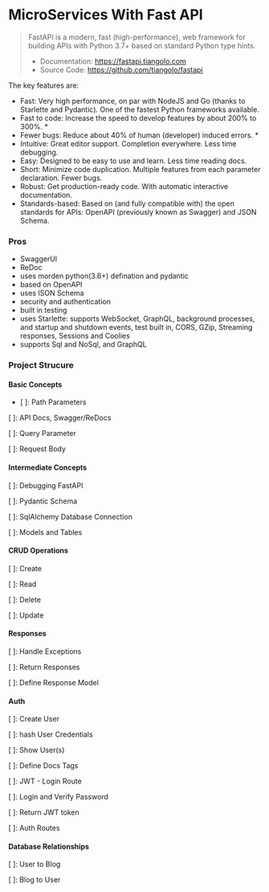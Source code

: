 # MicroServices With Fast API

> FastAPI is a modern, fast (high-performance), web framework for building APIs with Python 3.7+ based on standard Python type hints.
> - Documentation: https://fastapi.tiangolo.com
> - Source Code: https://github.com/tiangolo/fastapi

The key features are:

- Fast: Very high performance, on par with NodeJS and Go (thanks to Starlette and Pydantic). One of the fastest Python frameworks available.
- Fast to code: Increase the speed to develop features by about 200% to 300%. \*
- Fewer bugs: Reduce about 40% of human (developer) induced errors. \*
- Intuitive: Great editor support. Completion everywhere. Less time debugging.
- Easy: Designed to be easy to use and learn. Less time reading docs.
- Short: Minimize code duplication. Multiple features from each parameter declaration. Fewer bugs.
- Robust: Get production-ready code. With automatic interactive documentation.
- Standards-based: Based on (and fully compatible with) the open standards for APIs: OpenAPI (previously known as Swagger) and JSON Schema.

### Pros
- SwaggerUI 
- ReDoc
- uses morden python(3.6+) defination and pydantic
- based on OpenAPI
- uses ISON Schema
- security and authentication
- built in testing
- uses Starlette: supports WebSocket, GraphQL, background processes, and startup and shutdown events, test built in, CORS, GZip, Streaming responses, Sessions and Coolies
- supports Sql and NoSql, and GraphQL

### Project Strucure
#### Basic Concepts
- [ ]: Path Parameters
>

[ ]: API Docs, Swagger/ReDocs
>

[ ]: Query Parameter
>

[ ]: Request Body
>

#### Intermediate Concepts
[ ]: Debugging FastAPI
>

[ ]: Pydantic Schema
>

[ ]: SqlAlchemy Database Connection
>

[ ]: Models and Tables
>

#### CRUD Operations
[ ]: Create
>

[ ]: Read
>

[ ]: Delete
>

[ ]: Update
>

#### Responses
[ ]: Handle Exceptions
>

[ ]: Return Responses
>

[ ]: Define Response Model
>

#### Auth
[ ]: Create User
>

[ ]: hash User Credentials
>

[ ]: Show User(s)
>

[ ]: Define Docs Tags
>

[ ]: JWT - Login Route
>

[ ]: Login and Verify Password
>

[ ]: Return JWT token
>

[ ]: Auth Routes
>

#### Database Relationships
[ ]: User to Blog
>

[ ]: Blog to User
>


